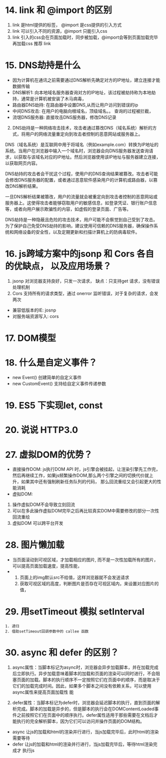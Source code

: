 # 14. link 和 @import 的区别
  1. link 是html提供的标签， @import 是css提供的引入方式
  2. link 可以引入不同的资源，@import 只能引入css
  3. link 引入的css会在页面加载时，同步被加载，@import会等到页面加载完毕再加载css 
  推荐 link

# 15. DNS劫持是什么
  - 因为计算机在通讯之前需要通过DNS解析先确定对方的IP地址，建立连接才能数据传输
  - DNS解析1: 向本地域名服务器查询对方的IP地址，该过程被劫持称为本地劫持，通常是计算机被安装了木马病毒，
  - 路由器DNS劫持: 在路由器中设置DNS,从而让用户访问到错误的ip
  - 中间DNS攻击: 在用户的电脑向根域名，顶级域名。。 查询的过程被拦截，
  - 流氓DNS服务器: 直接攻击DNS服务器，修改DNS记录

  2. DNS劫持是一种网络攻击技术，攻击者通过篡改DNS（域名系统）解析的方式，将用户的网络流量重定向到攻击者控制的恶意网站或服务器上。

DNS（域名系统）是互联网中用于将域名（例如example.com）转换为IP地址的系统。当用户在浏览器中输入一个域名时，浏览器会向DNS服务器发送查询请求，以获取与该域名对应的IP地址。然后浏览器使用该IP地址与服务器建立连接，以获取网页内容。

DNS劫持的攻击者会干扰这个过程，使用户的DNS查询结果被篡改。攻击者可能会修改DNS服务器的配置，或者通过恶意软件感染用户的计算机或路由器，以篡改DNS解析结果。

一旦DNS解析结果被篡改，用户的流量就会被重定向到攻击者控制的恶意网站或服务器上。这使得攻击者能够窃取用户的敏感信息，如登录凭证、银行账户信息等，或者向用户展示欺骗性的内容，如虚假的登录页面、广告等。

DNS劫持是一种隐蔽且危险的攻击技术，用户可能不会察觉到自己受到了攻击。为了保护自己免受DNS劫持的影响，建议使用可信赖的DNS服务器，确保操作系统和网络设备的安全性，以及定期更新和扫描计算机上的防病毒软件。


# 16. js跨域方案中的jsonp 和 Cors 各自的优缺点， 以及应用场景？
  1. jsonp 对浏览器支持良好，只发一次请求， 缺点：只支持get 请求，没有错误处理机制
  2. Cors 支持所有的请求类型，通过 onerror 监听错误，对于复杂的请求，会发两次

- 兼容低版本的IE: josnp
- 对服务端资源写入: cors

# 17. DOM模型


# 18. 什么是自定义事件？
   - new Event()   创建简单的自定义事件
   - new CustomEvent()   支持给自定义事件传递参数


# 19. ES5 下实现let, const 


# 20. 说说 HTTP3.0


# 27. 虚拟DOM的优势？
  - 直接操作DOM: js执行DOM API 时，js引擎会被挂起，让渲染引擎先工作完，然后再继续工作，如果js频繁操作DOM,那么两个引擎之间的切换代价就上升，如果其中还有强制刷新任务队列的代码， 那么回流重绘又会引起更大的性能消耗
  - 虚拟DOM:
  1. 操作虚拟DOM不会导致立刻回流
  2. 可以在多此操作虚拟DOM完毕之后再比较真实DOM中需要修改的部分一次性回流重绘
  3. 虚拟DOM 可以跨平台开发

# 28. 图片懒加载
  - 当页面滚动到可视区域，才加载相应的图片, 而不是一次性加载所有的图片，可以提高页面加载速度，提高性能，
  - 1. 页面上的img默认src不给值，这样浏览器就不会发送请求
    2. 获取可视区域的高度，判断图片是否存在可视区域内，来设置对应图片的值，

# 29. 用setTimeout 模拟 setInterval
    1. 递归
    2. 借助setTimeout回调参数中的 callee 函数

# 30. async 和 defer 的区别？
   1. async属性：当脚本标记为async时，浏览器会异步加载脚本，并在加载完成后立即执行。异步加载意味着脚本的加载和页面的渲染可以同时进行，不会阻塞页面的加载。脚本的执行顺序不一定按照它们在页面中的顺序，而是取决于它们的加载完成时间。因此，如果多个脚本之间没有依赖关系，可以使用async属性来提高页面加载性 能

  2. defer属性：当脚本标记为defer时，浏览器会延迟脚本的执行，直到页面的解析完成。脚本的加载是异步的，但是脚本的执行会在DOMContentLoaded事件之前按照它们在页面中的顺序执行。defer属性适用于那些需要在文档后才能执行的完全解析脚本，因为它们可以访问并操作页面的DOM结构。
  - async 让js的加载和html的渲染并行进行，当js加载完毕后，此时html的渲染需要等待
  - defer 让js的加载和html的渲染并行进行，当js加载完毕后，等待html渲染完成才 执行js 